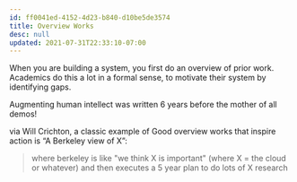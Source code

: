 ```yaml
---
id: ff0041ed-4152-4d23-b840-d10be5de3574
title: Overview Works
desc: null
updated: 2021-07-31T22:33:10-07:00
---
```


When you are building a system, you first do an overview of prior work. Academics do this a lot in a formal sense, to motivate their system by identifying gaps.

Augmenting human intellect was written 6 years before the mother of all demos!

via Will Crichton, a classic example of Good overview works that inspire action is “A Berkeley view of X”:

> where berkeley is like "we think X is important" (where X = the cloud or whatever) and then executes a 5 year plan to do lots of X research
